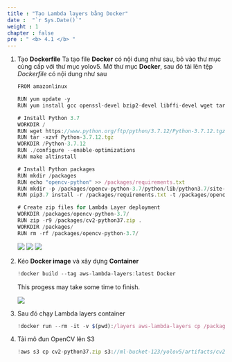 ```yaml
---
title : "Tạo Lambda layers bằng Docker"
date :  "`r Sys.Date()`" 
weight : 1 
chapter : false
pre : " <b> 4.1 </b> "
---
```



1. Tạo **Dockerfile**
    Ta tạo file **Docker** có nội dung như sau, bỏ vào thư mục cùng cấp với thư mục yolov5. Mở thư mục **Docker**, sau đó tải lên tệp *Dockerfile* có nội dung như sau
    
    ```jsx
    FROM amazonlinux
    
    RUN yum update -y
    RUN yum install gcc openssl-devel bzip2-devel libffi-devel wget tar gzip zip zlib-devel make -y
    
    # Install Python 3.7
    WORKDIR /
    RUN wget https://www.python.org/ftp/python/3.7.12/Python-3.7.12.tgz
    RUN tar -xzvf Python-3.7.12.tgz
    WORKDIR /Python-3.7.12
    RUN ./configure --enable-optimizations
    RUN make altinstall
    
    # Install Python packages
    RUN mkdir /packages
    RUN echo "opencv-python" >> /packages/requirements.txt
    RUN mkdir -p /packages/opencv-python-3.7/python/lib/python3.7/site-packages
    RUN pip3.7 install -r /packages/requirements.txt -t /packages/opencv-python-3.7/python/lib/python3.7/site-packages
    
    # Create zip files for Lambda Layer deployment
    WORKDIR /packages/opencv-python-3.7/
    RUN zip -r9 /packages/cv2-python37.zip .
    WORKDIR /packages/
    RUN rm -rf /packages/opencv-python-3.7/
    ```
    
    ![](../../images/lambda/006.png)
    ![](../../images/lambda/007.png)
    ![](../../images/lambda/008.png)
    
2. Kéo **Docker image** và xây dựng **Container**
    
    ```jsx
    !docker build --tag aws-lambda-layers:latest Docker
    ```
    
    This progess may take some time to finish.
    
    ![](../../images/lambda/buildimage.png)
    
3. Sau đó chạy Lambda layers container
    
    ```jsx
    !docker run --rm -it -v $(pwd):/layers aws-lambda-layers cp /packages/cv2-python37.zip /layers
    ```
    
4. Tải mô đun OpenCV lên S3
    
    ```jsx
    !aws s3 cp cv2-python37.zip s3://ml-bucket-123/yolov5/artifacts/cv2-python37.zip
    ```
    